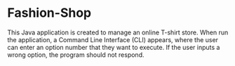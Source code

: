 # Fashion-Shop
This Java application is created to manage an online T-shirt store. When run the application, a Command Line Interface (CLI) appears, where the user can enter an option number that they want to execute. If the user  inputs a wrong option, the program should not respond.

